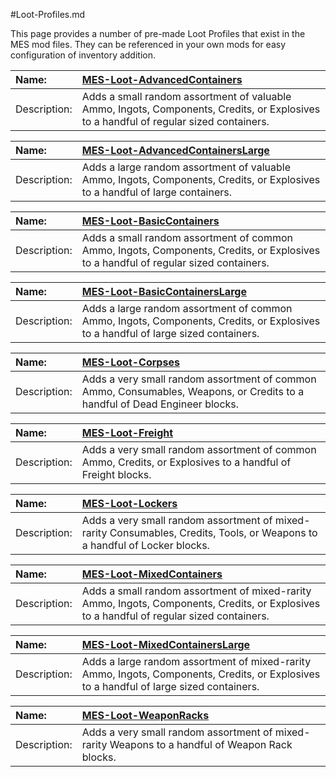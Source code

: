 #Loot-Profiles.md

This page provides a number of pre-made Loot Profiles that exist in the MES mod files. They can be referenced in your own mods for easy configuration of inventory addition.

|Name:|[MES-Loot-AdvancedContainers](https://github.com/MeridiusIX/Modular-Encounters-Systems/blob/master/Data/Profiles/Loot/Loot-AdvancedContainers.sbc)|
|:----|:----|
|Description:|Adds a small random assortment of valuable Ammo, Ingots, Components, Credits, or Explosives to a handful of regular sized containers.|

|Name:|[MES-Loot-AdvancedContainersLarge](https://github.com/MeridiusIX/Modular-Encounters-Systems/blob/master/Data/Profiles/Loot/Loot-AdvancedContainersLarge.sbc)|
|:----|:----|
|Description:|Adds a large random assortment of valuable Ammo, Ingots, Components, Credits, or Explosives to a handful of large containers.|

|Name:|[MES-Loot-BasicContainers](https://github.com/MeridiusIX/Modular-Encounters-Systems/blob/master/Data/Profiles/Loot/Loot-BasicContainers.sbc)|
|:----|:----|
|Description:|Adds a small random assortment of common Ammo, Ingots, Components, Credits, or Explosives to a handful of regular sized containers.|

|Name:|[MES-Loot-BasicContainersLarge](https://github.com/MeridiusIX/Modular-Encounters-Systems/blob/master/Data/Profiles/Loot/Loot-BasicContainersLarge.sbc)|
|:----|:----|
|Description:|Adds a large random assortment of common Ammo, Ingots, Components, Credits, or Explosives to a handful of large sized containers.|

|Name:|[MES-Loot-Corpses](https://github.com/MeridiusIX/Modular-Encounters-Systems/blob/master/Data/Profiles/Loot/Loot-Corpses.sbc)|
|:----|:----|
|Description:|Adds a very small random assortment of common Ammo, Consumables, Weapons, or Credits to a handful of Dead Engineer blocks.|

|Name:|[MES-Loot-Freight](https://github.com/MeridiusIX/Modular-Encounters-Systems/blob/master/Data/Profiles/Loot/Loot-Freight.sbc)|
|:----|:----|
|Description:|Adds a very small random assortment of common Ammo, Credits, or Explosives to a handful of Freight blocks.|

|Name:|[MES-Loot-Lockers](https://github.com/MeridiusIX/Modular-Encounters-Systems/blob/master/Data/Profiles/Loot/Loot-Lockers.sbc)|
|:----|:----|
|Description:|Adds a very small random assortment of mixed-rarity Consumables, Credits, Tools, or Weapons to a handful of Locker blocks.|

|Name:|[MES-Loot-MixedContainers](https://github.com/MeridiusIX/Modular-Encounters-Systems/blob/master/Data/Profiles/Loot/Loot-MixedContainers.sbc)|
|:----|:----|
|Description:|Adds a small random assortment of mixed-rarity Ammo, Ingots, Components, Credits, or Explosives to a handful of regular sized containers.|

|Name:|[MES-Loot-MixedContainersLarge](https://github.com/MeridiusIX/Modular-Encounters-Systems/blob/master/Data/Profiles/Loot/Loot-MixedContainersLarge.sbc)|
|:----|:----|
|Description:|Adds a large random assortment of mixed-rarity Ammo, Ingots, Components, Credits, or Explosives to a handful of large sized containers.|

|Name:|[MES-Loot-WeaponRacks](https://github.com/MeridiusIX/Modular-Encounters-Systems/blob/master/Data/Profiles/Loot/Loot-WeaponRacks.sbc)|
|:----|:----|
|Description:|Adds a very small random assortment of mixed-rarity Weapons to a handful of Weapon Rack blocks.|



